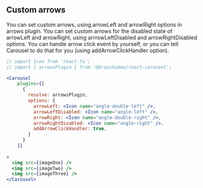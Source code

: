 ## Custom arrows
You can set custom arrows, using arrowLeft and arrowRight options in arrows plugin. You can set custom arrows for the disabled state of arrowLeft and arrowRight, using arrrowLeftDisabled and arrowRightDisabled options. You can handle arrow click event by yourself, or you can tell Carousel to do that for you (using addArrowClickHandler option).
```jsx render
// import Icon from 'react-fa';
// import { arrowsPlugin } from '@brainhubeu/react-carousel';

<Carousel
    plugins={[
      {
        resolve: arrowsPlugin,
        options: {
          arrowLeft: <Icon name="angle-double-left" />,
          arrowLeftDisabled: <Icon name="angle-left" />,
          arrowRight: <Icon name="angle-double-right" />,
          arrowRightDisabled: <Icon name="angle-right" />,
          addArrowClickHandler: true,
        }
      }
    ]}
    
>
  <img src={imageOne} />
  <img src={imageTwo} />
  <img src={imageThree} />
</Carousel>
```
